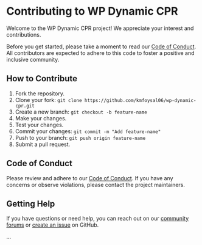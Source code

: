 # Contributing to WP Dynamic CPR

Welcome to the WP Dynamic CPR project! We appreciate your interest and contributions.

Before you get started, please take a moment to read our [Code of Conduct](CODE_OF_CONDUCT.md). All contributors are expected to adhere to this code to foster a positive and inclusive community.

## How to Contribute

1. Fork the repository.
2. Clone your fork: `git clone https://github.com/kmfoysal06/wp-dynamic-cpr.git`
3. Create a new branch: `git checkout -b feature-name`
4. Make your changes.
5. Test your changes.
6. Commit your changes: `git commit -m "Add feature-name"`
7. Push to your branch: `git push origin feature-name`
8. Submit a pull request.

## Code of Conduct

Please review and adhere to our [Code of Conduct](CODE_OF_CONDUCT.md). If you have any concerns or observe violations, please contact the project maintainers.

## Getting Help

If you have questions or need help, you can reach out on our [community forums](link-to-forums) or [create an issue](link-to-issues) on GitHub.

...

